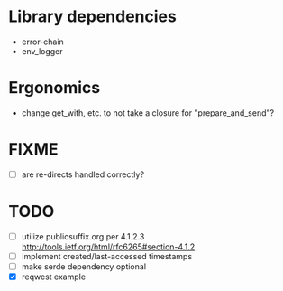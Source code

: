 # Library dependencies
* error-chain
* env_logger

# Ergonomics
* change get_with, etc. to not take a closure for "prepare_and_send"?

# FIXME
- [ ] are re-directs handled correctly?

# TODO
- [ ] utilize publicsuffix.org per 4.1.2.3 http://tools.ietf.org/html/rfc6265#section-4.1.2
- [ ] implement created/last-accessed timestamps
- [ ] make serde dependency optional
- [X] reqwest example
